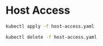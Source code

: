# Host Access

```bash
kubectl apply -f host-access.yaml
```

```bash
kubectl delete -f host-access.yaml
```
